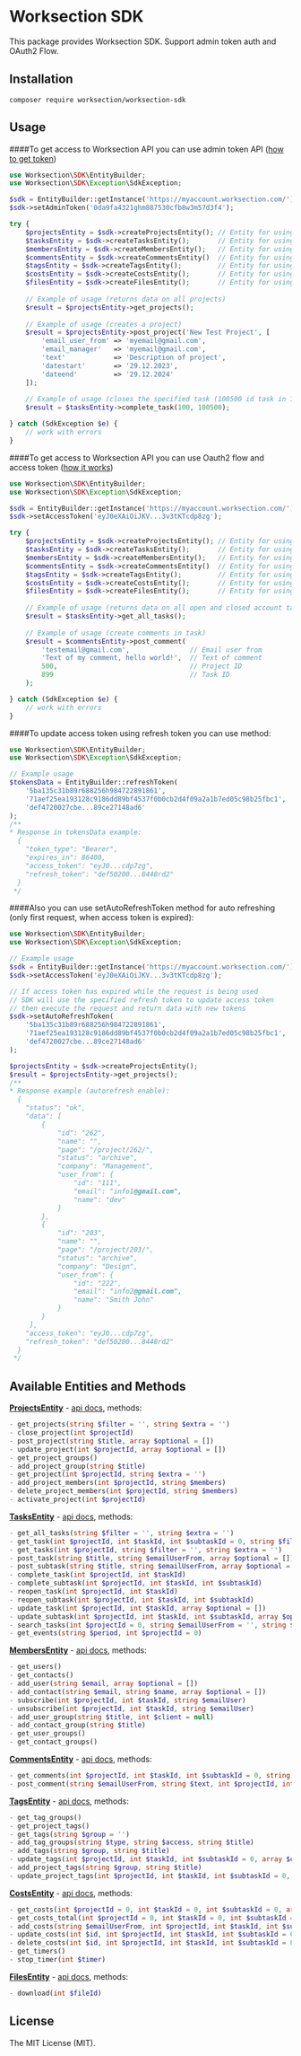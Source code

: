 # Worksection SDK

This package provides Worksection SDK. Support admin token auth and OAuth2 Flow.

## Installation

```
composer require worksection/worksection-sdk
```


## Usage
####To get access to Worksection API you can use admin token API ([how to get token](https://worksection.com/en/faq/api-start.html))
```php
use Worksection\SDK\EntityBuilder;
use Worksection\SDK\Exception\SdkException;

$sdk = EntityBuilder::getInstance('https://myaccount.worksection.com/');
$sdk->setAdminToken('0da9fa4321ghm887530cfb8w3m57d3f4');

try {
	$projectsEntity = $sdk->createProjectsEntity(); // Entity for using projects api methods
	$tasksEntity = $sdk->createTasksEntity();       // Entity for using tasks api methods
	$membersEntity = $sdk->createMembersEntity();   // Entity for using members api methods
	$commentsEntity = $sdk->createCommentsEntity()  // Entity for using comments api methods
	$tagsEntity = $sdk->createTagsEntity();         // Entity for using tags api methods
	$costsEntity = $sdk->createCostsEntity();       // Entity for using costs api methods
	$filesEntity = $sdk->createFilesEntity();       // Entity for using files api methods
	
	// Example of usage (returns data on all projects)
	$result = $projectsEntity->get_projects();
	
	// Example of usage (creates a project)
	$result = $projectsEntity->post_project('New Test Project', [
	    'email_user_from' => 'myemail@gmail.com',
	    'email_manager'   => 'myemail@gmail.com',
	    'text'            => 'Description of project',
	    'datestart'       => '29.12.2023',
	    'dateend'         => '29.12.2024'
    ]);
    
    // Example of usage (closes the specified task (100500 id task in 100 id project)
    $result = $tasksEntity->complete_task(100, 100500);

} catch (SdkException $e) {
	// work with errors
}
```
####To get access to Worksection API you can use Oauth2 flow and access token ([how it works](https://worksection.com/en/faq/oauth.html))
```php
use Worksection\SDK\EntityBuilder;
use Worksection\SDK\Exception\SdkException;

$sdk = EntityBuilder::getInstance('https://myaccount.worksection.com/');
$sdk->setAccessToken('eyJ0eXAiOiJKV...3v3tKTcdp8zg');

try {
	$projectsEntity = $sdk->createProjectsEntity(); // Entity for using projects api methods
	$tasksEntity = $sdk->createTasksEntity();       // Entity for using tasks api methods
	$membersEntity = $sdk->createMembersEntity();   // Entity for using members api methods
	$commentsEntity = $sdk->createCommentsEntity()  // Entity for using comments api methods
	$tagsEntity = $sdk->createTagsEntity();         // Entity for using tags api methods
	$costsEntity = $sdk->createCostsEntity();       // Entity for using costs api methods
	$filesEntity = $sdk->createFilesEntity();       // Entity for using files api methods
	
	// Example of usage (returns data on all open and closed account tasks/subtasks)
	$result = $tasksEntity->get_all_tasks();
	
	// Example of usage (create comments in task)
	$result = $commentsEntity->post_comment(
	    'testemail@gmail.com',               // Email user from
	    'Text of my comment, hello world!',  // Text of comment
	    500,                                 // Project ID
	    899                                  // Task ID
	);

} catch (SdkException $e) {
	// work with errors
}
```
####To update access token using refresh token you can use method:
```php
use Worksection\SDK\EntityBuilder;
use Worksection\SDK\Exception\SdkException;

// Example usage
$tokensData = EntityBuilder::refreshToken(
    '5ba135c31b89r688256h984722891861',                                 // client id
    '71aef25ea193128c9186dd89bf4537f0b0cb2d4f09a2a1b7ed05c98b25fbc1',   // client secret
    'def4720027cbe...89ce27148ad6'                                      // refresh token
);
/**
* Response in tokensData example:
  {
    "token_type": "Bearer",
    "expires_in": 86400,
    "access_token": "eyJ0...cdp7zg",
    "refresh_token": "def50200...8448rd2"
  }
 */
```
####Also you can use setAutoRefreshToken method for auto refreshing (only first request, when access token is expired):
```php
use Worksection\SDK\EntityBuilder;
use Worksection\SDK\Exception\SdkException;

// Example usage
$sdk = EntityBuilder::getInstance('https://myaccount.worksection.com/');
$sdk->setAccessToken('eyJ0eXAiOiJKV...3v3tKTcdp8zg');

// If access token has expired while the request is being used
// SDK will use the specified refresh token to update access token
// then execute the request and return data with new tokens
$sdk->setAutoRefreshToken(
    '5ba135c31b89r688256h984722891861',                                 // client id
    '71aef25ea193128c9186dd89bf4537f0b0cb2d4f09a2a1b7ed05c98b25fbc1',   // client secret
    'def4720027cbe...89ce27148ad6'                                      // refresh token
);

$projectsEntity = $sdk->createProjectsEntity();
$result = $projectsEntity->get_projects();
/**
* Response example (autorefresh enable):
  {
    "status": "ok",
    "data": [
        {
            "id": "262",
            "name": "",
            "page": "/project/262/",
            "status": "archive",
            "company": "Management",
            "user_from": {
                "id": "111",
                "email": "info1@gmail.com",
                "name": "dev"
            }
        },
        {
            "id": "203",
            "name": "",
            "page": "/project/203/",
            "status": "archive",
            "company": "Design",
            "user_from": {
                "id": "222",
                "email": "info2@gmail.com",
                "name": "Smith John"
            }
        }
     ],
    "access_token": "eyJ0...cdp7zg",
    "refresh_token": "def50200...8448rd2"
  }
 */
```

## Available Entities and Methods

**[ProjectsEntity](https://github.com/vadymskk/worksection-sdk/blob/develop/src/Entity/ProjectsEntity.php)** - [api docs](https://worksection.com/en/faq/api-projects.html), methods:
```php
- get_projects(string $filter = '', string $extra = '')
- close_project(int $projectId)
- post_project(string $title, array $optional = [])
- update_project(int $projectId, array $optional = [])
- get_project_groups()
- add_project_group(string $title)
- get_project(int $projectId, string $extra = '')
- add_project_members(int $projectId, string $members)
- delete_project_members(int $projectId, string $members)
- activate_project(int $projectId)
```

**[TasksEntity](https://github.com/vadymskk/worksection-sdk/blob/develop/src/Entity/TasksEntity.php)** - [api docs](https://worksection.com/en/faq/api-task.html), methods:
```php
- get_all_tasks(string $filter = '', string $extra = '')
- get_task(int $projectId, int $taskId, int $subtaskId = 0, string $filter = '', string $extra = '')
- get_tasks(int $projectId, string $filter = '', string $extra = '')
- post_task(string $title, string $emailUserFrom, array $optional = [])
- post_subtask(string $title, string $emailUserFrom, array $optional = [])
- complete_task(int $projectId, int $taskId)
- complete_subtask(int $projectId, int $taskId, int $subtaskId)
- reopen_task(int $projectId, int $taskId)
- reopen_subtask(int $projectId, int $taskId, int $subtaskId)
- update_task(int $projectId, int $taskId, array $optional = [])
- update_subtask(int $projectId, int $taskId, int $subtaskId, array $optional = [])
- search_tasks(int $projectId = 0, string $emailUserFrom = '', string $emailUserTo = '', string $filter = '', string $status = '')
- get_events(string $period, int $projectId = 0)
```

**[MembersEntity](https://github.com/vadymskk/worksection-sdk/blob/develop/src/Entity/MembersEntity.php)** - [api docs](https://worksection.com/en/faq/api-user.html), methods:
```php
- get_users()
- get_contacts()
- add_user(string $email, array $optional = [])
- add_contact(string $email, string $name, array $optional = [])
- subscribe(int $projectId, int $taskId, string $emailUser)
- unsubscribe(int $projectId, int $taskId, string $emailUser)
- add_user_group(string $title, int $client = null)
- add_contact_group(string $title)
- get_user_groups()
- get_contact_groups()
```

**[CommentsEntity](https://github.com/vadymskk/worksection-sdk/blob/develop/src/Entity/CommentsEntity.php)** - [api docs](https://worksection.com/en/faq/api-comments.html), methods:
```php
- get_comments(int $projectId, int $taskId, int $subtaskId = 0, string $extra = '')
- post_comment(string $emailUserFrom, string $text, int $projectId, int $taskId, int $subtaskId = 0, array $optional = [])
```

**[TagsEntity](https://github.com/vadymskk/worksection-sdk/blob/develop/src/Entity/TagsEntity.php)** - [api docs](https://worksection.com/en/faq/api-tags.html), methods:
```php
- get_tag_groups()
- get_project_tags()
- get_tags(string $group = '')
- add_tag_groups(string $type, string $access, string $title)
- add_tags(string $group, string $title)
- update_tags(int $projectId, int $taskId, int $subtaskId = 0, array $optional = [])
- add_project_tags(string $group, string $title)
- update_project_tags(int $projectId, int $taskId, int $subtaskId = 0, array $optional = [])
```

**[CostsEntity](https://github.com/vadymskk/worksection-sdk/blob/develop/src/Entity/CostsEntity.php)** - [api docs](https://worksection.com/en/faq/api-costs.html), methods:
```php
- get_costs(int $projectId = 0, int $taskId = 0, int $subtaskId = 0, array $optional = [])
- get_costs_total(int $projectId = 0, int $taskId = 0, int $subtaskId = 0, array $optional = [])
- add_costs(string $emailUserFrom, int $projectId, int $taskId, int $subtaskId = 0, array $optional = [])
- update_costs(int $id, int $projectId, int $taskId, int $subtaskId = 0, array $optional = [])
- delete_costs(int $id, int $projectId, int $taskId, int $subtaskId = 0)
- get_timers()
- stop_timer(int $timer)
```

**[FilesEntity](https://github.com/vadymskk/worksection-sdk/blob/develop/src/Entity/FilesEntity.php)** - [api docs](https://worksection.com/en/faq/api-files.html), methods:
```php
- download(int $fileId)
```


## License

The MIT License (MIT).
